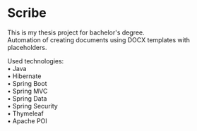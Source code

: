 # Scribe

This is my thesis project for bachelor's degree.  
Automation of creating documents using DOCX templates with placeholders.  

Used technologies:  
• Java  
• Hibernate  
• Spring Boot  
• Spring MVC  
• Spring Data  
• Spring Security  
• Thymeleaf  
• Apache POI  
